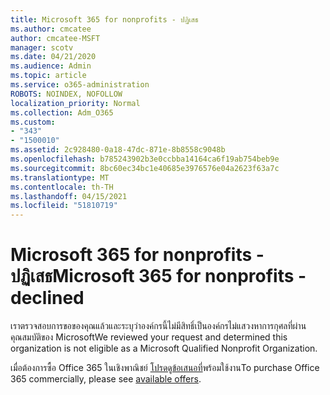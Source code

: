 ```yaml
---
title: Microsoft 365 for nonprofits - ปฏิเสธ
ms.author: cmcatee
author: cmcatee-MSFT
manager: scotv
ms.date: 04/21/2020
ms.audience: Admin
ms.topic: article
ms.service: o365-administration
ROBOTS: NOINDEX, NOFOLLOW
localization_priority: Normal
ms.collection: Adm_O365
ms.custom:
- "343"
- "1500010"
ms.assetid: 2c928480-0a18-47dc-871e-8b8558c9048b
ms.openlocfilehash: b785243902b3e0ccbba14164ca6f19ab754beb9e
ms.sourcegitcommit: 8bc60ec34bc1e40685e3976576e04a2623f63a7c
ms.translationtype: MT
ms.contentlocale: th-TH
ms.lasthandoff: 04/15/2021
ms.locfileid: "51810719"
---
```

# <a name="microsoft-365-for-nonprofits---declined"></a><span data-ttu-id="24e65-102">Microsoft 365 for nonprofits - ปฏิเสธ</span><span class="sxs-lookup"><span data-stu-id="24e65-102">Microsoft 365 for nonprofits - declined</span></span>

<span data-ttu-id="24e65-103">เราตรวจสอบการขอของคุณแล้วและระบุว่าองค์กรนี้ไม่มีสิทธิ์เป็นองค์กรไม่แสวงหาการกุศลที่ผ่านคุณสมบัติของ Microsoft</span><span class="sxs-lookup"><span data-stu-id="24e65-103">We reviewed your request and determined this organization is not eligible as a Microsoft Qualified Nonprofit Organization.</span></span>
  
<span data-ttu-id="24e65-104">เมื่อต้องการซื้อ Office 365 ในเชิงพาณิชย์ [โปรดดูข้อเสนอที่](https://portal.office.com/AdminPortal/Home)พร้อมใช้งาน</span><span class="sxs-lookup"><span data-stu-id="24e65-104">To purchase Office 365 commercially, please see [available offers](https://portal.office.com/AdminPortal/Home).</span></span>
